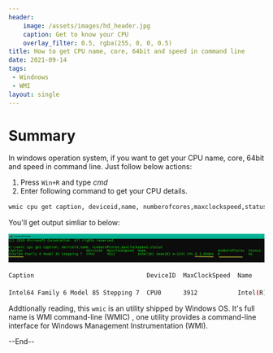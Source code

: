 ```yaml
---
header:
    image: /assets/images/hd_header.jpg
    caption: Get to know your CPU
    overlay_filter: 0.5, rgba(255, 0, 0, 0.5)
title: How to get CPU name, core, 64bit and speed in command line
date: 2021-09-14
tags:
 - Windnows
 - WMI
layout: single
---
```


# Summary
In windows operation system, if you want to get your CPU name, core, 64bit and speed in command line. Just follow below actions:

   1. Press `Win+R` and type *cmd*
   1. Enter following command to get your CPU details.

```bash
wmic cpu get caption, deviceid,name, numberofcores,maxclockspeed,status
```
You'll get output simliar to below:

![](/assets/images/ShowCPUsInWin.png)

```bash
Caption                               DeviceID  MaxClockSpeed  Name                                NumberOfCores  Status

Intel64 Family 6 Model 85 Stepping 7  CPU0      3912           Intel(R) Xeon(R) W-2245 CPU @ 3.90GHz  8              OK
```

Addtionally reading, this `wmic` is an utility shipped by Windows OS. It's full name is WMI command-line (WMIC) , one utility provides a command-line interface for Windows Management Instrumentation (WMI).


--End--
